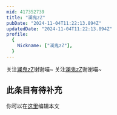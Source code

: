 ```yaml
---
mid: 417352739
title: "澜鬼zZ"
pubDate: "2024-11-04T11:22:13.894Z"
updatedDate: "2024-11-04T11:22:13.894Z"
profile:
  {
    Nickname: ["澜鬼zZ"],
  }
---
```


关注[澜鬼zZ](https://space.bilibili.com/417352739)谢谢喵~ 关注[澜鬼zZ](https://space.bilibili.com/417352739)谢谢喵~

## 此条目有待补充
你可以在[这里](https://github.com/Yuhanawa/VTuber.ICU/edit/master/src/content/v/澜鬼zZ/index.md)编辑本文
